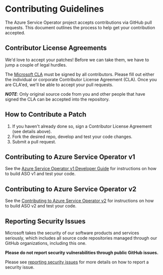 # Contributing Guidelines

The Azure Service Operator project accepts contributions via GitHub pull requests. This document outlines the process to help get your contribution accepted.

## Contributor License Agreements

We'd love to accept your patches! Before we can take them, we have to jump a
couple of legal hurdles.

The [Microsoft CLA](https://cla.microsoft.com/) must be signed by all contributors. Please fill out either the individual or corporate Contributor License Agreement (CLA). Once you are CLA'ed, we'll be able to accept your pull requests.

***NOTE***: Only original source code from you and other people that have signed the CLA can be accepted into the repository.

## How to Contribute a Patch

1. If you haven't already done so, sign a Contributor License Agreement (see details above).
2. Fork the desired repo, develop and test your code changes.
3. Submit a pull request.


## Contributing to Azure Service Operator v1
See the [Azure Service Operator v1 Developer Guide](/docs/v1/howto/development.md) for instructions on how to build ASO v1 and test your code.

## Contributing to Azure Service Operator v2
See the [Contributing to Azure Service Operator v2](/hack/CONTRIBUTING.md) for instructions on how to build ASO v2 and test your code.

## Reporting Security Issues

Microsoft takes the security of our software products and services seriously, which includes all source code repositories managed through our GitHub organizations, including this one.

**Please do not report security vulnerabilities through public GitHub issues.**

Please see [reporting security issues](/SECURITY.md#reporting-security-issues) for more details on how to report a security issue.
